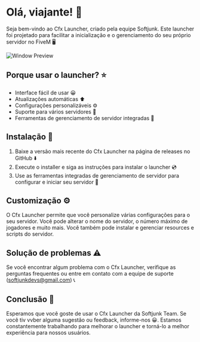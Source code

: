 # Olá, viajante! 👋

Seja bem-vindo ao Cfx Launcher, criado pela equipe Softjunk. Este launcher foi projetado para facilitar a inicialização e o gerenciamento do seu próprio servidor no FiveM 🖥️

![Window Preview](https://i.postimg.cc/Hx9gC4LT/window.png)

## Porque usar o launcher? ⭐

- Interface fácil de usar 😀
- Atualizações automáticas ⬆️
- Configurações personalizáveis ⚙️
- Suporte para vários servidores 💂
- Ferramentas de gerenciamento de servidor integradas 🔧

## Instalação 💾

1. Baixe a versão mais recente do Cfx Launcher na página de releases no GitHub ⬇️
2. Execute o installer e siga as instruções para instalar o launcher 💿
3. Use as ferramentas integradas de gerenciamento de servidor para configurar e iniciar seu servidor 🚀

## Customização ⚙️

O Cfx Launcher permite que você personalize várias configurações para o seu servidor. Você pode alterar o nome do servidor, o número máximo de jogadores e muito mais. Você também pode instalar e gerenciar resources e scripts do servidor.

## Solução de problemas ⚠️

Se você encontrar algum problema com o Cfx Launcher, verifique as perguntas frequentes ou entre em contato com a equipe de suporte (softjunkdevs@gmail.com) 📞

## Conclusão 🎉

Esperamos que você goste de usar o Cfx Launcher da Softjunk Team. Se você tiv vvber alguma sugestão ou feedback, informe-nos 😀. Estamos constantemente trabalhando para melhorar o launcher e torná-lo a melhor experiência para nossos usuários.
